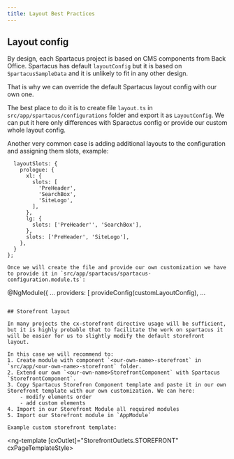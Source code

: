 ```yaml
---
title: Layout Best Practices
---
```


## Layout config

By design, each Spartacus project is based on CMS components from Back Office. Spartacus has default `layoutConfig` but it is based on `SpartacusSampleData` and it is unlikely to fit in any other design.

That is why we can override the default Spartacus layout config with our own one.

The best place to do it is to create file `layout.ts` in `src/app/spartacus/configurations` folder and export it as `LayoutConfig`. We can put it here only differences with Sparactus config or provide our custom whole layout config.

Another very common case is adding additional layouts to the configuration and assigning them slots, example:

```export const customLayoutConfig: LayoutConfig = {
  layoutSlots: {
    prologue: {
      xl: {
        slots: [
          'PreHeader',
          'SearchBox',
          'SiteLogo',
        ],
      },
      lg: {
        slots: ['PreHeader'', 'SearchBox'],
      },
      slots: ['PreHeader', 'SiteLogo'],
    },
  }
};

Once we will create the file and provide our own customization we have to provide it in `src/app/spartacus/spartacus-configuration.module.ts`:

```
@NgModule({
    ...
    providers: [
        provideConfig(customLayoutConfig),
    ...

```

## Storefront layout

In many projects the cx-storefront directive usage will be sufficient, but it is highly probable that to facilitate the work on spartacus it will be easier for us to slightly modify the default storefront layout.

In this case we will recommend to:
1. Create module with component `<our-own-name>-storefront` in `src/app/<our-own-name>-storefront` folder.
2. Extend our own `<our-own-name>StorefrontComponent` with Spartacus `StorefrontComponent`.
3. Copy Spartacus Storefron Component template and paste it in our own Storefront template with our own customization. We can here:
    - modify elements order
    - add custom elements
4. Import in our Storefront Module all required modules
5. Import our Storefront module in `AppModule`

Example custom storefront template:

```
<ng-template [cxOutlet]="StorefrontOutlets.STOREFRONT" cxPageTemplateStyle>
  <cx-page-layout section="prologue"></cx-page-layout>

  <ng-template cxOutlet="cx-header">
    <header
      cxSkipLink="cx-header"
      [cxFocus]="{ disableMouseFocus: true }"
      [class.is-expanded]="isExpanded$ | async"
      (keydown.escape)="collapseMenu()"
      (click)="collapseMenuIfClickOutside($event)"
    >
      <cx-page-layout section="header"></cx-page-layout>
      <cx-page-layout section="navigation"></cx-page-layout>
    </header>
    <cx-page-slot position="BottomHeaderSlot"></cx-page-slot>
    <cx-global-message
      aria-atomic="true"
      aria-live="assertive"
    ></cx-global-message>
  </ng-template>

  <main cxSkipLink="cx-main" [cxFocus]="{ disableMouseFocus: true }">
    <router-outlet></router-outlet>
  </main>

  <ng-template cxOutlet="cx-footer">
    <footer cxSkipLink="cx-footer" [cxFocus]="{ disableMouseFocus: true }">
      <cx-page-layout section="footer"></cx-page-layout>
    </footer>
  </ng-template>

  <cx-page-layout section="bottom-info"></cx-page-layout>
</ng-template>

```
